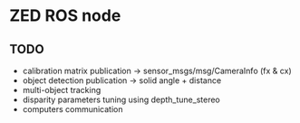 # ZED ROS node

## TODO

- calibration matrix publication -> sensor_msgs/msg/CameraInfo (fx & cx)
- object detection publication -> solid angle + distance
- multi-object tracking
- disparity parameters tuning using depth_tune_stereo
- computers communication
